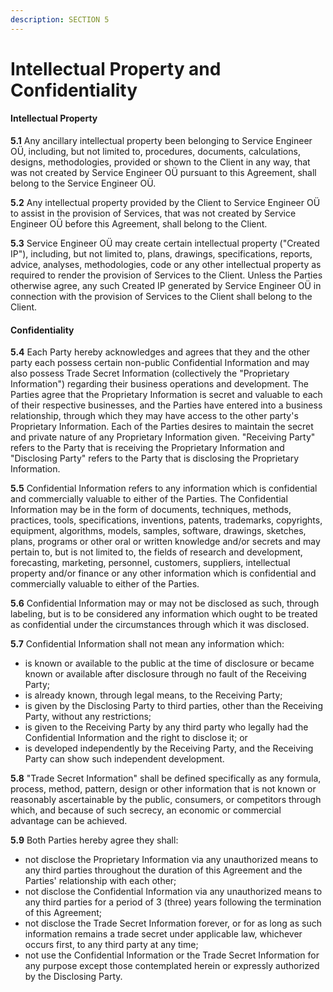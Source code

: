 ```yaml
---
description: SECTION 5
---
```


# Intellectual Property and Confidentiality

#### **Intellectual Property**

**5.1** Any ancillary intellectual property been belonging to Service Engineer OÜ, including, but not limited to, procedures, documents, calculations, designs, methodologies, provided or shown to the Client in any way, that was not created by Service Engineer OÜ pursuant to this Agreement, shall belong to the Service Engineer OÜ.

**5.2** Any intellectual property provided by the Client to Service Engineer OÜ to assist in the provision of Services, that was not created by Service Engineer OÜ before this Agreement, shall belong to the Client. 

**5.3** Service Engineer OÜ may create certain intellectual property \("Created IP"\), including, but not limited to, plans, drawings, specifications, reports, advice, analyses, methodologies, code or any other intellectual property as required to render the provision of Services to the Client. Unless the Parties otherwise agree, any such Created IP generated by Service Engineer OÜ in connection with the provision of Services to the Client shall belong to the Client.

#### **Confidentiality**

**5.4** Each Party hereby acknowledges and agrees that they and the other party each possess certain non-public Confidential Information and may also possess Trade Secret Information \(collectively the "Proprietary Information"\) regarding their business operations and development. The Parties agree that the Proprietary Information is secret and valuable to each of their respective businesses, and the Parties have entered into a business relationship, through which they may have access to the other party's Proprietary Information. Each of the Parties desires to maintain the secret and private nature of any Proprietary Information given. "Receiving Party" refers to the Party that is receiving the Proprietary Information and "Disclosing Party" refers to the Party that is disclosing the Proprietary Information.

**5.5** Confidential Information refers to any information which is confidential and commercially valuable to either of the Parties. The Confidential Information may be in the form of documents, techniques, methods, practices, tools, specifications, inventions, patents, trademarks, copyrights, equipment, algorithms, models, samples, software, drawings, sketches, plans, programs or other oral or written knowledge and/or secrets and may pertain to, but is not limited to, the fields of research and development, forecasting, marketing, personnel, customers, suppliers, intellectual property and/or finance or any other information which is confidential and commercially valuable to either of the Parties.

**5.6** Confidential Information may or may not be disclosed as such, through labeling, but is to be considered any information which ought to be treated as confidential under the circumstances through which it was disclosed.

**5.7** Confidential Information shall not mean any information which:

* is known or available to the public at the time of disclosure or became known or available after disclosure through no fault of the Receiving Party;
* is already known, through legal means, to the Receiving Party;
* is given by the Disclosing Party to third parties, other than the Receiving Party, without any restrictions;
* is given to the Receiving Party by any third party who legally had the Confidential Information and the right to disclose it; or
* is developed independently by the Receiving Party, and the Receiving Party can show such independent development.

**5.8** "Trade Secret Information" shall be defined specifically as any formula, process, method, pattern, design or other information that is not known or reasonably ascertainable by the public, consumers, or competitors through which, and because of such secrecy, an economic or commercial advantage can be achieved.

**5.9** Both Parties hereby agree they shall:

* not disclose the Proprietary Information via any unauthorized means to any third parties throughout the duration of this Agreement and the Parties' relationship with each other;
* not disclose the Confidential Information via any unauthorized means to any third parties for a period of 3 \(three\) years following the termination of this Agreement;
* not disclose the Trade Secret Information forever, or for as long as such information remains a trade secret under applicable law, whichever occurs first, to any third party at any time;
* not use the Confidential Information or the Trade Secret Information for any purpose except those contemplated herein or expressly authorized by the Disclosing Party.


